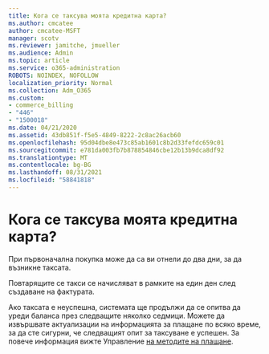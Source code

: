 ```yaml
---
title: Кога се таксува моята кредитна карта?
ms.author: cmcatee
author: cmcatee-MSFT
manager: scotv
ms.reviewer: jamitche, jmueller
ms.audience: Admin
ms.topic: article
ms.service: o365-administration
ROBOTS: NOINDEX, NOFOLLOW
localization_priority: Normal
ms.collection: Adm_O365
ms.custom:
- commerce_billing
- "446"
- "1500018"
ms.date: 04/21/2020
ms.assetid: 43db851f-f5e5-4849-8222-2c8ac26acb60
ms.openlocfilehash: 95d04dbe8e473c85ab1601c8b2d33fefdc659c01
ms.sourcegitcommit: e781da003fb7b878854846cbe12b13b9dca8df92
ms.translationtype: MT
ms.contentlocale: bg-BG
ms.lasthandoff: 08/31/2021
ms.locfileid: "58841818"
---
```

# <a name="when-is-my-credit-card-charged"></a>Кога се таксува моята кредитна карта?

При първоначална покупка може да са ви отнели до два дни, за да възникне таксата.
  
Повтарящите се такси се начисляват в рамките на един ден след създаване на фактурата.
  
Ако таксата е неуспешна, системата ще продължи да се опитва да уреди баланса през следващите няколко седмици. Можете да извършвате актуализации на информацията за плащане по всяко време, за да сте сигурни, че следващият опит за таксуване е успешен. За повече информация вижте Управление [на методите на плащане](https://docs.microsoft.com/microsoft-365/commerce/billing-and-payments/manage-payment-methods).